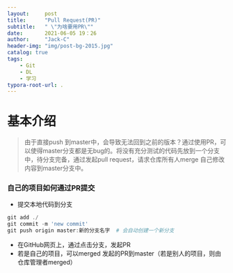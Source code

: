 ```yaml
---
layout:     post
title:      "Pull Request(PR)"
subtitle:   " \"为啥要用PR\""
date:       2021-06-05 19：26
author:     "Jack-C"
header-img: "img/post-bg-2015.jpg"
catalog: true
tags:
    - Git
    - DL
    - 学习
typora-root-url: .
---
```




# 基本介绍

> 由于直接push 到master中，会导致无法回到之前的版本？通过使用PR，可以使得master分支都是无bug的。将没有充分测试的代码先放到一个分支中，待分支完备，通过发起pull request，请求仓库所有人merge 自己修改内容到master分支中。

### 自己的项目如何通过PR提交

* 提交本地代码到分支

```powershell
git add ./
git commit -m 'new commit'
git push origin master:新的分支名字  # 会自动创建一个新分支
```



* 在GitHub网页上，通过点击分支，发起PR
* 若是自己的项目，可以merged 发起的PR到master（若是别人的项目，则由仓库管理者merged）

